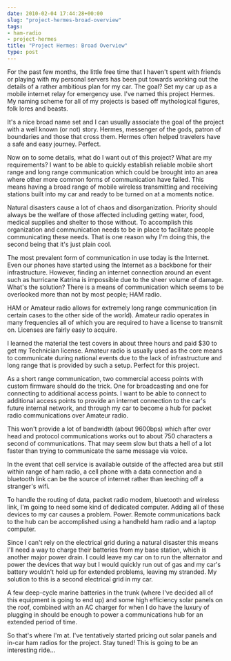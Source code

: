 ```yaml
---
date: 2010-02-04 17:44:28+00:00
slug: "project-hermes-broad-overview"
tags:
- ham-radio
- project-hermes
title: "Project Hermes: Broad Overview"
type: post
---
```


For the past few months, the little free time that I haven't spent with friends
or playing with my personal servers has been put towards working out the
details of a rather ambitious plan for my car. The goal? Set my car up as a
mobile internet relay for emergency use. I've named this project Hermes. My
naming scheme for all of my projects is based off mythological figures, folk
lores and beasts.

It's a nice broad name set and I can usually associate the goal of the project
with a well known (or not) story. Hermes, messenger of the gods, patron of
boundaries and those that cross them. Hermes often helped travelers have a safe
and easy journey. Perfect.

Now on to some details, what do I want out of this project? What are my
requirements? I want to be able to quickly establish reliable mobile short
range and long range communication which could be brought into an area where
other more common forms of communication have failed. This means having a broad
range of mobile wireless transmitting and receiving stations built into my car
and ready to be turned on at a moments notice.

Natural disasters cause a lot of chaos and disorganization. Priority should
always be the welfare of those affected including getting water, food, medical
supplies and shelter to those without. To accomplish this organization and
communication needs to be in place to facilitate people communicating these
needs. That is one reason why I'm doing this, the second being that it's just
plain cool.

The most prevalent form of communication in use today is the Internet. Even our
phones have started using the Internet as a backbone for their infrastructure.
However, finding an internet connection around an event such as hurricane
Katrina is impossible due to the sheer volume of damage. What's the solution?
There is a means of communication which seems to be overlooked more than not by
most people; HAM radio.

HAM or Amateur radio allows for extremely long range communication (in certain
cases to the other side of the world). Amateur radio operates in many
frequencies all of which you are required to have a license to transmit on.
Licenses are fairly easy to acquire.

I learned the material the test covers in about three hours and paid $30 to get
my Technician license. Amateur radio is usually used as the core means to
communicate during national events due to the lack of infrastructure and long
range that is provided by such a setup. Perfect for this project.

As a short range communication, two commercial access points with custom
firmware should do the trick. One for broadcasting and one for connecting to
additional access points. I want to be able to connect to additional access
points to provide an internet connection to the car's future internal network,
and through my car to become a hub for packet radio communications over Amateur
radio.

This won't provide a lot of bandwidth (about 9600bps) which after over head and
protocol communications works out to about 750 characters a second of
communications. That may seem slow but thats a hell of a lot faster than trying
to communicate the same message via voice.

In the event that cell service is available outside of the affected area but
still within range of ham radio, a cell phone with a data connection and a
bluetooth link can be the source of internet rather than leeching off a
stranger's wifi.

To handle the routing of data, packet radio modem, bluetooth and wireless link,
I'm going to need some kind of dedicated computer. Adding all of these devices
to my car causes a problem. Power. Remote communications back to the hub can be
accomplished using a handheld ham radio and a laptop computer.

Since I can't rely on the electrical grid during a natural disaster this means
I'll need a way to charge their batteries from my base station, which is
another major power drain. I could leave my car on to run the alternator and
power the devices that way but I would quickly run out of gas and my car's
battery wouldn't hold up for extended problems, leaving my stranded. My
solution to this is a second electrical grid in my car.

A few deep-cycle marine batteries in the trunk (where I've decided all of this
equipment is going to end up) and some high efficiency solar panels on the
roof, combined with an AC charger for when I do have the luxury of plugging in
should be enough to power a communications hub for an extended period of time.

So that's where I'm at. I've tentatively started pricing out solar panels and
in-car ham radios for the project. Stay tuned! This is going to be an
interesting ride...
